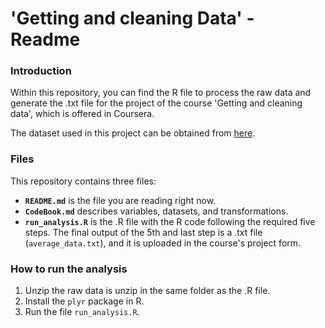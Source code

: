 # 'Getting and cleaning Data' - Readme
### Introduction
Within  this repository, you can find the R file to process the raw data and generate the .txt file for the project of the course 'Getting and cleaning data', which is offered in Coursera.

The dataset used in this project can be obtained from [here].
### Files
This repository contains three files:
* **`README.md`** is the file you are reading right now.
* **`CodeBook.md`** describes variables, datasets, and transformations.
* **`run_analysis.R`** is the .R file with the R code following the required five steps. The final output of the 5th and last step is a .txt file (`average_data.txt`), and it is uploaded in the course's project form.

### How to run the analysis
1. Unzip the raw data is unzip in the same folder as the .R file.
2. Install the `plyr` package in R.
3. Run the file `run_analysis.R`.

[here]:http://archive.ics.uci.edu/ml/datasets/Human+Activity+Recognition+Using+Smartphones
